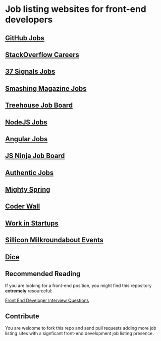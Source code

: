 # Job listing websites for front-end developers #

## [GitHub Jobs](https://jobs.github.com/) ##

## [StackOverflow Careers](http://careers.stackoverflow.com/) ##

## [37 Signals Jobs](http://jobs.37signals.com/jobs) ##

## [Smashing Magazine Jobs](http://jobs.smashingmagazine.com/) ##

## [Treehouse Job Board](http://teamtreehouse.com/jobs) ##

## [NodeJS Jobs](http://jobs.nodejs.org/) ##

## [Angular Jobs](http://www.angularjobs.com/) ##

## [JS Ninja Job Board](http://jobs.jsninja.com/) ##

## [Authentic Jobs](http://www.authenticjobs.com/) ##

## [Mighty Spring](http://www.mightyspring.com/) ##

## [Coder Wall](https://coderwall.com/jobs) ##

## [Work in Startups](http://workinstartups.com/) ##

## [Sillicon Milkroundabout Events](http://siliconmilkroundabout.com/) ##

## [Dice](http://www.dice.com/) ##

## Recommended Reading ##

If you are looking for a front-end position, you might find this repository **extremely** resourceful:

[Front End Developer Interview Questions](https://github.com/darcyclarke/Front-end-Developer-Interview-Questions)

## Contribute ##

You are welcome to fork this repo and send pull requests adding more job listing sites with a signficant front-end development job listing presence.
